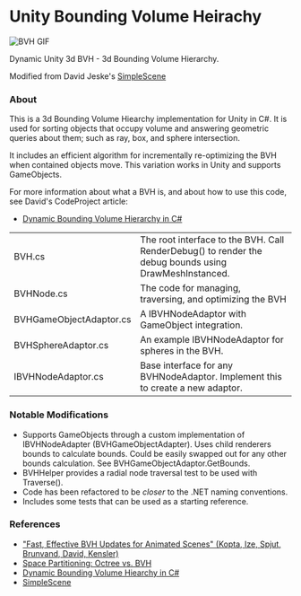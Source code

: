 # Unity Bounding Volume Heirachy

![BVH GIF](https://media.giphy.com/media/ZaomLtyboZSp9zl6WY/giphy.gif)

Dynamic Unity 3d BVH - 3d Bounding Volume Hierarchy.

Modified from David Jeske's [SimpleScene](https://github.com/jeske/SimpleScene/tree/master/SimpleScene/Util/ssBVH)

### About

This is a 3d Bounding Volume Hiearchy implementation for Unity in C#. It is used for sorting objects that occupy 
volume and answering geometric queries about them; such as ray, box, and sphere intersection.

It includes an efficient algorithm for incrementally re-optimizing the BVH when contained objects move. This variation works in Unity and supports GameObjects.

For more information about what a BVH is, and about how to use this code, see David's CodeProject article:

* [Dynamic Bounding Volume Hierarchy in C#](https://www.codeproject.com/Articles/832957/Dynamic-Bounding-Volume-Hiearchy-in-Csharp)

<table>
<tr>
<td>BVH.cs</td>
<td> The root interface to the BVH. Call RenderDebug() to render the debug bounds using DrawMeshInstanced.</td></tr>
<tr>
<td>BVHNode.cs</td>
<td> The code for managing, traversing, and optimizing the BVH </td></tr>
<tr>
<td>BVHGameObjectAdaptor.cs</td>
<td> A IBVHNodeAdaptor with GameObject integration.</td></tr>
<tr>
<td>BVHSphereAdaptor.cs</td>
<td> An example IBVHNodeAdaptor for spheres in the BVH.</td></tr>
<tr>
<td>IBVHNodeAdaptor.cs</td>
<td> Base interface for any BVHNodeAdaptor. Implement this to create a new adaptor.</td></tr>
</table>

### Notable Modifications

- Supports GameObjects through a custom implementation of IBVHNodeAdapter (BVHGameObjectAdapter). Uses child renderers bounds to calculate bounds. Could be easily swapped out for any other bounds calculation. See BVHGameObjectAdaptor.GetBounds.
- BVHHelper provides a radial node traversal test to be used with Traverse().
- Code has been refactored to be _closer_ to the .NET naming conventions.
- Includes some tests that can be used as a starting reference.

### References

* ["Fast, Effective BVH Updates for Animated Scenes" (Kopta, Ize, Spjut, Brunvand, David, Kensler)](https://github.com/jeske/SimpleScene/blob/master/SimpleScene/Util/ssBVH/docs/BVH_fast_effective_updates_for_animated_scenes.pdf)
* [Space Partitioning: Octree vs. BVH](http://thomasdiewald.com/blog/?p=1488)
* [Dynamic Bounding Volume Hiearchy in C#](https://www.codeproject.com/Articles/832957/Dynamic-Bounding-Volume-Hiearchy-in-Csharp)
* [SimpleScene](https://github.com/jeske/SimpleScene/tree/master/SimpleScene/Util/ssBVH)
